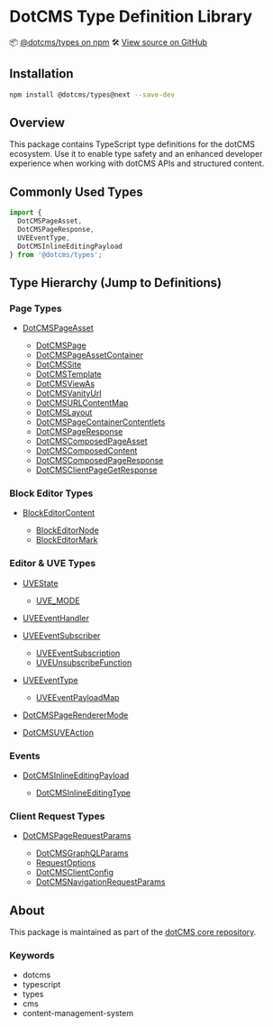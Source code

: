 # DotCMS Type Definition Library

📦 [@dotcms/types on npm](https://www.npmjs.com/package/@dotcms/types)
🛠️ [View source on GitHub](https://github.com/dotCMS/core/tree/main/core-web/libs/sdk/types)

## Installation

```bash
npm install @dotcms/types@next --save-dev
```

## Overview

This package contains TypeScript type definitions for the dotCMS ecosystem. Use it to enable type safety and an enhanced developer experience when working with dotCMS APIs and structured content.

## Commonly Used Types

```ts
import {
  DotCMSPageAsset,
  DotCMSPageResponse,
  UVEEventType,
  DotCMSInlineEditingPayload
} from '@dotcms/types';
```

## Type Hierarchy (Jump to Definitions)

### Page Types

* [DotCMSPageAsset](https://github.com/dotCMS/core/blob/main/core-web/libs/sdk/types/src/lib/page/public.ts#L18)

  * [DotCMSPage](https://github.com/dotCMS/core/blob/main/core-web/libs/sdk/types/src/lib/page/public.ts#L515)
  * [DotCMSPageAssetContainer](https://github.com/dotCMS/core/blob/main/core-web/libs/sdk/types/src/lib/page/public.ts#L138)
  * [DotCMSSite](https://github.com/dotCMS/core/blob/main/core-web/libs/sdk/types/src/lib/page/public.ts#L733)
  * [DotCMSTemplate](https://github.com/dotCMS/core/blob/main/core-web/libs/sdk/types/src/lib/page/public.ts#L432)
  * [DotCMSViewAs](https://github.com/dotCMS/core/blob/main/core-web/libs/sdk/types/src/lib/page/public.ts#L598)
  * [DotCMSVanityUrl](https://github.com/dotCMS/core/blob/main/core-web/libs/sdk/types/src/lib/page/public.ts#L80)
  * [DotCMSURLContentMap](https://github.com/dotCMS/core/blob/main/core-web/libs/sdk/types/src/lib/page/public.ts#L41)
  * [DotCMSLayout](https://github.com/dotCMS/core/blob/main/core-web/libs/sdk/types/src/lib/page/public.ts#L622)
  * [DotCMSPageContainerContentlets](https://github.com/dotCMS/core/blob/main/core-web/libs/sdk/types/src/lib/page/public.ts#L1139)
  * [DotCMSPageResponse](https://github.com/dotCMS/core/blob/main/core-web/libs/sdk/types/src/lib/page/public.ts#L1175)
  * [DotCMSComposedPageAsset](https://github.com/dotCMS/core/blob/main/core-web/libs/sdk/types/src/lib/page/public.ts#L1189)
  * [DotCMSComposedContent](https://github.com/dotCMS/core/blob/main/core-web/libs/sdk/types/src/lib/page/public.ts#L1195)
  * [DotCMSComposedPageResponse](https://github.com/dotCMS/core/blob/main/core-web/libs/sdk/types/src/lib/page/public.ts#L1199)
  * [DotCMSClientPageGetResponse](https://github.com/dotCMS/core/blob/main/core-web/libs/sdk/types/src/lib/page/public.ts#L1208)

### Block Editor Types

* [BlockEditorContent](https://github.com/dotCMS/core/blob/main/core-web/libs/sdk/types/src/lib/components/block-editor-renderer/public.ts#L38)

  * [BlockEditorNode](https://github.com/dotCMS/core/blob/main/core-web/libs/sdk/types/src/lib/components/block-editor-renderer/public.ts#L18)
  * [BlockEditorMark](https://github.com/dotCMS/core/blob/main/core-web/libs/sdk/types/src/lib/components/block-editor-renderer/public.ts#L7)

### Editor & UVE Types

* [UVEState](https://github.com/dotCMS/core/blob/main/core-web/libs/sdk/types/src/lib/editor/public.ts#L30)

  * [UVE\_MODE](https://github.com/dotCMS/core/blob/main/core-web/libs/sdk/types/src/lib/editor/public.ts#L55)
* [UVEEventHandler](https://github.com/dotCMS/core/blob/main/core-web/libs/sdk/types/src/lib/editor/public.ts#L67)
* [UVEEventSubscriber](https://github.com/dotCMS/core/blob/main/core-web/libs/sdk/types/src/lib/editor/public.ts#L90)

  * [UVEEventSubscription](https://github.com/dotCMS/core/blob/main/core-web/libs/sdk/types/src/lib/editor/public.ts#L81)
  * [UVEUnsubscribeFunction](https://github.com/dotCMS/core/blob/main/core-web/libs/sdk/types/src/lib/editor/public.ts#L73)
* [UVEEventType](https://github.com/dotCMS/core/blob/main/core-web/libs/sdk/types/src/lib/editor/public.ts#L169)

  * [UVEEventPayloadMap](https://github.com/dotCMS/core/blob/main/core-web/libs/sdk/types/src/lib/editor/public.ts#L199)
* [DotCMSPageRendererMode](https://github.com/dotCMS/core/blob/main/core-web/libs/sdk/types/src/lib/editor/public.ts#L44)
* [DotCMSUVEAction](https://github.com/dotCMS/core/blob/main/core-web/libs/sdk/types/src/lib/editor/public.ts#L98)

### Events

* [DotCMSInlineEditingPayload](https://github.com/dotCMS/core/blob/main/core-web/libs/sdk/types/src/lib/events/public.ts#L13)

  * [DotCMSInlineEditingType](https://github.com/dotCMS/core/blob/main/core-web/libs/sdk/types/src/lib/events/public.ts#L1)

### Client Request Types

* [DotCMSPageRequestParams](https://github.com/dotCMS/core/blob/main/core-web/libs/sdk/types/src/lib/client/public.ts#L35)

  * [DotCMSGraphQLParams](https://github.com/dotCMS/core/blob/main/core-web/libs/sdk/types/src/lib/client/public.ts#L7)
  * [RequestOptions](https://github.com/dotCMS/core/blob/main/core-web/libs/sdk/types/src/lib/client/public.ts#L84)
  * [DotCMSClientConfig](https://github.com/dotCMS/core/blob/main/core-web/libs/sdk/types/src/lib/client/public.ts#L89)
  * [DotCMSNavigationRequestParams](https://github.com/dotCMS/core/blob/main/core-web/libs/sdk/types/src/lib/client/public.ts#L119)

## About

This package is maintained as part of the [dotCMS core repository](https://github.com/dotCMS/core).

### Keywords

* dotcms
* typescript
* types
* cms
* content-management-system
